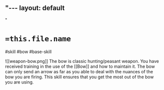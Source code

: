 "---
  layout: default
---
"
# `=this.file.name`

#skill #bow #base-skill

![[weapon-bow.png]]
The bow is classic hunting/peasant weapon. You have received training in the use of the [[Bow]] and how to maintain it. The bow can only send an arrow as far as you able to deal with the nuances of the bow you are firing. This skill ensures that you get the most out of the bow you are using.